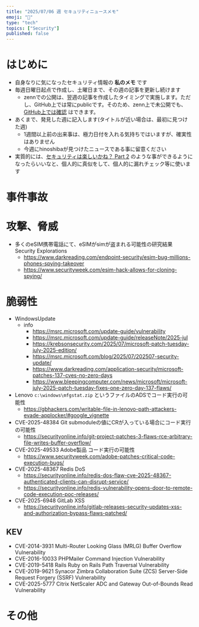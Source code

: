```yaml
---
title: "2025/07/06 週 セキュリティニュースメモ"
emoji: "🔖"
type: "tech"
topics: ["Security"]
published: false
---
```


# はじめに
* 自身なりに気になったセキュリティ情報の **私のメモ** です
* 毎週日曜日起点で作成し、土曜日まで、その週の記事を更新し続けます
    * zennでの公開は、翌週の記事を作成したタイミングで実施します。ただし、GitHub上では常にpublicです。そのため、zenn上で未公開でも、[GitHub上では確認](https://github.com/hinoshiba/zenn.dev/tree/main/articles) はできます。
* あくまで、発見した週に記入します(タイトルが近い場合は、最初に見つけた週)
    * 1週間以上前の出来事は、極力日付を入れる気持ちではいますが、確実性はありません
    * 今週にhinoshibaが見つけたニュースである事に留意ください
* 実質的には、[セキュリティは楽しいかね？ Part 2](https://negi.hatenablog.com/) のような事ができるようになったらいいなと、個人的に真似をして、個人的に漏れチェック等に使います

# 事件事故


# 攻撃、脅威

* 多くのeSIM携帯電話にて、eSIMがsimが盗まれる可能性の研究結果 Security Explorations
    * https://www.darkreading.com/endpoint-security/esim-bug-millions-phones-spying-takeover
    * https://www.securityweek.com/esim-hack-allows-for-cloning-spying/


# 脆弱性

* WindowsUpdate
    * info
        * https://msrc.microsoft.com/update-guide/vulnerability
        * https://msrc.microsoft.com/update-guide/releaseNote/2025-jul
        * https://krebsonsecurity.com/2025/07/microsoft-patch-tuesday-july-2025-edition/
        * https://msrc.microsoft.com/blog/2025/07/202507-security-update/
        * https://www.darkreading.com/application-security/microsoft-patches-137-cves-no-zero-days
        * https://www.bleepingcomputer.com/news/microsoft/microsoft-july-2025-patch-tuesday-fixes-one-zero-day-137-flaws/
* Lenovo `c:\windows\mfgstat.zip` というファイルのADSでコード実行の可能性
    * https://gbhackers.com/writable-file-in-lenovo-path-attackers-evade-applocker/#google_vignette
* CVE-2025-48384 Git submoduleの値にCRが入っている場合にコード実行の可能性
    * https://securityonline.info/git-project-patches-3-flaws-rce-arbitrary-file-writes-buffer-overflow/
* CVE-2025-49533 Adobe製品 コード実行の可能性
    * https://www.securityweek.com/adobe-patches-critical-code-execution-bugs/
* CVE-2025-48367 Redis DoS
    * https://securityonline.info/redis-dos-flaw-cve-2025-48367-authenticated-clients-can-disrupt-service/
    * https://securityonline.info/redis-vulnerability-opens-door-to-remote-code-execution-poc-releases/
* CVE-2025-6948 GitLab XSS
    * https://securityonline.info/gitlab-releases-security-updates-xss-and-authorization-bypass-flaws-patched/

## KEV
* CVE-2014-3931 Multi-Router Looking Glass (MRLG) Buffer Overflow Vulnerability
* CVE-2016-10033 PHPMailer Command Injection Vulnerability
* CVE-2019-5418 Rails Ruby on Rails Path Traversal Vulnerability
* CVE-2019-9621 Synacor Zimbra Collaboration Suite (ZCS) Server-Side Request Forgery (SSRF) Vulnerability
* CVE-2025-5777 Citrix NetScaler ADC and Gateway Out-of-Bounds Read Vulnerability

# その他


